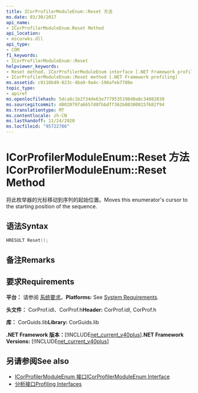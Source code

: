 ```yaml
---
title: ICorProfilerModuleEnum::Reset 方法
ms.date: 03/30/2017
api_name:
- ICorProfilerModuleEnum.Reset Method
api_location:
- mscorwks.dll
api_type:
- COM
f1_keywords:
- ICorProfilerModuleEnum::Reset
helpviewer_keywords:
- Reset method, ICorProfilerModuleEnum interface [.NET Framework profiling]
- ICorProfilerModuleEnum::Reset method [.NET Framework profiling]
ms.assetid: c9110b49-823c-4ba9-9a4c-198afeb7780e
topic_type:
- apiref
ms.openlocfilehash: 5dca8c1b2f34de63e7779535190d0a8c34082038
ms.sourcegitcommit: d8020797a6657d0fbbdff362b80300815f682f94
ms.translationtype: MT
ms.contentlocale: zh-CN
ms.lasthandoff: 11/24/2020
ms.locfileid: "95722786"
---
```

# <a name="icorprofilermoduleenumreset-method"></a><span data-ttu-id="04bfe-102">ICorProfilerModuleEnum::Reset 方法</span><span class="sxs-lookup"><span data-stu-id="04bfe-102">ICorProfilerModuleEnum::Reset Method</span></span>

<span data-ttu-id="04bfe-103">将此枚举器的光标移动到序列的起始位置。</span><span class="sxs-lookup"><span data-stu-id="04bfe-103">Moves this enumerator's cursor to the starting position of the sequence.</span></span>  
  
## <a name="syntax"></a><span data-ttu-id="04bfe-104">语法</span><span class="sxs-lookup"><span data-stu-id="04bfe-104">Syntax</span></span>  
  
```cpp  
HRESULT Reset();  
```  
  
## <a name="remarks"></a><span data-ttu-id="04bfe-105">备注</span><span class="sxs-lookup"><span data-stu-id="04bfe-105">Remarks</span></span>  
  
## <a name="requirements"></a><span data-ttu-id="04bfe-106">要求</span><span class="sxs-lookup"><span data-stu-id="04bfe-106">Requirements</span></span>  

 <span data-ttu-id="04bfe-107">**平台：** 请参阅 [系统要求](../../get-started/system-requirements.md)。</span><span class="sxs-lookup"><span data-stu-id="04bfe-107">**Platforms:** See [System Requirements](../../get-started/system-requirements.md).</span></span>  
  
 <span data-ttu-id="04bfe-108">**头文件：** CorProf.idl、CorProf.h</span><span class="sxs-lookup"><span data-stu-id="04bfe-108">**Header:** CorProf.idl, CorProf.h</span></span>  
  
 <span data-ttu-id="04bfe-109">**库：** CorGuids.lib</span><span class="sxs-lookup"><span data-stu-id="04bfe-109">**Library:** CorGuids.lib</span></span>  
  
 <span data-ttu-id="04bfe-110">**.NET Framework 版本：**[!INCLUDE[net_current_v40plus](../../../../includes/net-current-v40plus-md.md)]</span><span class="sxs-lookup"><span data-stu-id="04bfe-110">**.NET Framework Versions:** [!INCLUDE[net_current_v40plus](../../../../includes/net-current-v40plus-md.md)]</span></span>  
  
## <a name="see-also"></a><span data-ttu-id="04bfe-111">另请参阅</span><span class="sxs-lookup"><span data-stu-id="04bfe-111">See also</span></span>

- [<span data-ttu-id="04bfe-112">ICorProfilerModuleEnum 接口</span><span class="sxs-lookup"><span data-stu-id="04bfe-112">ICorProfilerModuleEnum Interface</span></span>](icorprofilermoduleenum-interface.md)
- [<span data-ttu-id="04bfe-113">分析接口</span><span class="sxs-lookup"><span data-stu-id="04bfe-113">Profiling Interfaces</span></span>](profiling-interfaces.md)
